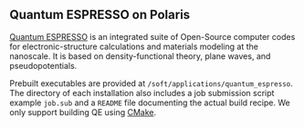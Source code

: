 
## Quantum ESPRESSO on Polaris

[Quantum ESPRESSO](https://www.quantum-espresso.org/) is an integrated suite of Open-Source computer codes for electronic-structure calculations and materials modeling at the nanoscale. It is based on density-functional theory, plane waves, and pseudopotentials.

Prebuilt executables are provided at `/soft/applications/quantum_espresso`.
The directory of each installation also includes a job submission script example `job.sub` and a `README` file documenting the actual build recipe.
We only support building QE using [CMake](https://gitlab.com/QEF/q-e/-/wikis/Developers/CMake-build-system).
